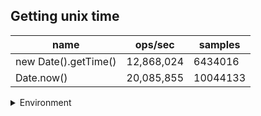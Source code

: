 ## Getting unix time

|name|ops/sec|samples|
|-|-|-|
|new Date().getTime()|12,868,024|6434016|
|Date.now()|20,085,855|10044133|


<details>
<summary>Environment</summary>

* __Machine:__ linux x64 | 4 vCPUs | 7.6GB Mem
* __Run:__ Tue Oct 29 2024 20:16:22 GMT+0000 (Coordinated Universal Time)
* __Node:__ `v23.1.0`
</details>

<!--
{"environment":{"platform":"linux","arch":"x64","cpus":4,"totalMemory":7.597877502441406},"benchmarks":[{"name":"new Date().getTime()","opsSec":12868024.382129567,"samples":6434016},{"name":"Date.now()","opsSec":20085855.05464608,"samples":10044133}]}-->
